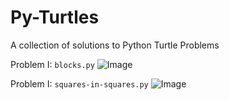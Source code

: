 # Py-Turtles
A collection of solutions to Python Turtle Problems


Problem I: `blocks.py`
![Image](http://i.imgur.com/r60f5g7.png)


Problem I: `squares-in-squares.py`
![Image](http://i.imgur.com/30JfPLU.png)
